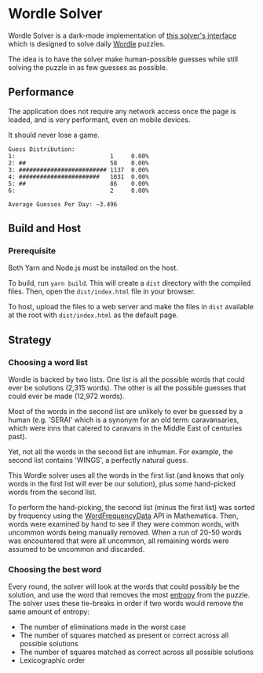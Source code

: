 Wordle Solver
=============

Wordle Solver is a dark-mode implementation of [this solver's interface](https://notfunatparties.com/wordle-solver)
which is designed to solve daily [Wordle](https://www.powerlanguage.co.uk/wordle/) puzzles.

The idea is to have the solver make human-possible guesses while still solving the puzzle in as few guesses as possible.

Performance
-----------
The application does not require any network access once the page is loaded, and is very performant, even on mobile
devices.

It should never lose a game.

```
Guess Distribution:
1:                           1     0.00%
2: ##                        58    0.00%
3: ######################### 1137  0.00%
4: #######################   1031  0.00%
5: ##                        86    0.00%
6:                           2     0.00%

Average Guesses Per Day: ~3.496
```

Build and Host
--------------

### Prerequisite
Both Yarn and Node.js must be installed on the host.

To build, run `yarn build`. This will create a `dist` directory with the compiled files. Then, open the
`dist/index.html` file in your browser.

To host, upload the files to a web server and make the files in `dist` available at the root with `dist/index.html` as
the default page.

Strategy
--------

### Choosing a word list

Wordle is backed by two lists. One list is all the possible words that could ever be solutions (2,315 words). The other
is all the possible guesses that could ever be made (12,972 words).

Most of the words in the second list are unlikely to ever be guessed by a human (e.g. 'SERAI' which is a synonym for an
old term: caravansaries, which were inns that catered to caravans in the Middle East of centuries past).

Yet, not all the words in the second list are inhuman. For example, the second list contains 'WINGS', a perfectly
natural guess.

This Wordle solver uses all the words in the first list (and knows that only words in the first list will ever be our
solution), plus some hand-picked words from the second list.

To perform the hand-picking, the second list (minus the first list) was sorted by frequency using the
[WordFrequencyData](https://reference.wolfram.com/language/ref/WordFrequencyData.html) API in Mathematica. Then, words
were examined by hand to see if they were common words, with uncommon words being manually removed. When a run of 20-50
words was encountered that were all uncommon, all remaining words were assumed to be uncommon and discarded.

### Choosing the best word

Every round, the solver will look at the words that could possibly be the solution, and use the word that removes the
most [entropy](https://en.wikipedia.org/wiki/Entropy_(information_theory)) from the puzzle. The solver uses these
tie-breaks in order if two words would remove the same amount of entropy:
- The number of eliminations made in the worst case
- The number of squares matched as present or correct across all possible solutions
- The number of squares matched as correct across all possible solutions
- Lexicographic order
